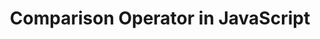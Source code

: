 ---
id: comparison-operator-in-javascript
title: Comparison Operator in JavaScript
sidebar_label: Comparison Operator
sidebar_position: 4
tags: [JavaScript]
description: What is the comparison operator in JavaScript and how to use it.
---